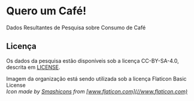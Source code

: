 # Quero um Café!

Dados Resultantes de Pesquisa sobre Consumo de Café

## Licença

Os dados da pesquisa estão disponíveis sob a licença CC-BY-SA-4.0, descrita em
[LICENSE](https://github.com/quero-um-cafe/raw-data/blob/master/LICENSE).

Imagem da organização está sendo utilizada sob a licença Flaticon Basic License  
_Icon made by [Smashicons](//smashicons.com) from [www.flaticon.com](//www.flaticon.com)_
